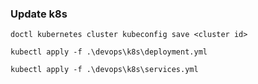 

### Update k8s

```
doctl kubernetes cluster kubeconfig save <cluster id>

kubectl apply -f .\devops\k8s\deployment.yml

kubectl apply -f .\devops\k8s\services.yml
```
